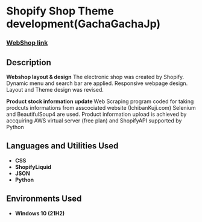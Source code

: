 <h1>Shopify Shop Theme development(GachaGachaJp)</h1>

 ### [WebShop link](https://kujiinjapan.com/)
 
<h2>Description</h2>
<b>Webshop layout & design</b>
The electronic shop was created by Shopify.
Dynamic menu and search bar are applied.
Responsive webpage design.
Layout and Theme design was revised.
<br/>

<b>Product stock information update </b>
Web Scraping program coded for taking prodcuts informations from asscociated website (IchibanKuji.com)
Selenium and BeautifulSoup4 are used.
Product information upload is achieved by accquiring AWS virtual server (free plan) and ShopifyAPI supported by Python
<br />


<h2>Languages and Utilities Used</h2>

- <b>CSS</b> 
- <b>ShopifyLiquid</b>
- <b>JSON<b/>
- <b>Python<b/>

<h2>Environments Used </h2>

- <b>Windows 10</b> (21H2)


<!--
 ```diff
- text in red
+ text in green
! text in orange
# text in gray
@@ text in purple (and bold)@@
```
--!>
